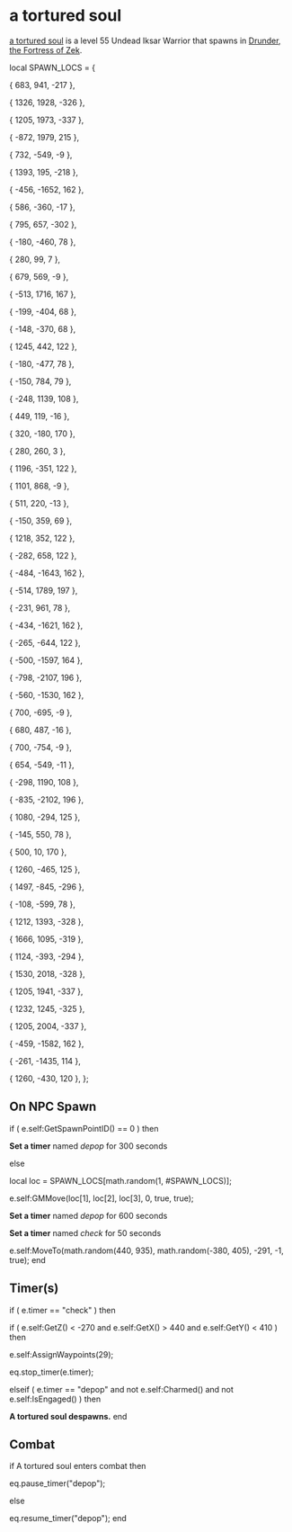 # a tortured soul



[a tortured soul](/npc/51144) is a level 55 Undead Iksar Warrior that spawns in [Drunder, the Fortress of Zek](/zone/214).

local SPAWN_LOCS = {

{ 683, 941, -217 },

{ 1326, 1928, -326 },

{ 1205, 1973, -337 },

{ -872, 1979, 215 },

{ 732, -549, -9 },

{ 1393, 195, -218 },

{ -456, -1652, 162 },

{ 586, -360, -17 },

{ 795, 657, -302 },

{ -180, -460, 78 },

{ 280, 99, 7 },

{ 679, 569, -9 },

{ -513, 1716, 167 },

{ -199, -404, 68 },

{ -148, -370, 68 },

{ 1245, 442, 122 },

{ -180, -477, 78 },

{ -150, 784, 79 },

{ -248, 1139, 108 },

{ 449, 119, -16 },

{ 320, -180, 170 },

{ 280, 260, 3 },

{ 1196, -351, 122 },

{ 1101, 868, -9 },

{ 511, 220, -13 },

{ -150, 359, 69 },

{ 1218, 352, 122 },

{ -282, 658, 122 },

{ -484, -1643, 162 },

{ -514, 1789, 197 },

{ -231, 961, 78 },

{ -434, -1621, 162 },

{ -265, -644, 122 },

{ -500, -1597, 164 },

{ -798, -2107, 196 },

{ -560, -1530, 162 },

{ 700, -695, -9 },

{ 680, 487, -16 },

{ 700, -754, -9 },

{ 654, -549, -11 },

{ -298, 1190, 108 },

{ -835, -2102, 196 },

{ 1080, -294, 125 },

{ -145, 550, 78 },

{ 500, 10, 170 },

{ 1260, -465, 125 },

{ 1497, -845, -296 },

{ -108, -599, 78 },

{ 1212, 1393, -328 },

{ 1666, 1095, -319 },

{ 1124, -393, -294 },

{ 1530, 2018, -328 },

{ 1205, 1941, -337 },

{ 1232, 1245, -325 },

{ 1205, 2004, -337 },

{ -459, -1582, 162 },

{ -261, -1435, 114 },

{ 1260, -430, 120 },
};



## On NPC Spawn

if ( e.self:GetSpawnPointID() == 0 ) then 


**Set a timer** named *depop* for 300 seconds

else





local loc = SPAWN_LOCS[math.random(1, #SPAWN_LOCS)];


e.self:GMMove(loc[1], loc[2], loc[3], 0, true, true);


**Set a timer** named *depop* for 600 seconds


**Set a timer** named *check* for 50 seconds


e.self:MoveTo(math.random(440, 935), math.random(-380, 405), -291, -1, true);
end



## Timer(s)


if ( e.timer == "check" ) then


if ( e.self:GetZ() < -270 and e.self:GetX() > 440 and e.self:GetY() < 410 ) then



e.self:AssignWaypoints(29);



eq.stop_timer(e.timer);





elseif ( e.timer == "depop" and not e.self:Charmed() and not e.self:IsEngaged() ) then


**A tortured soul despawns.**
end



## Combat

if  A tortured soul enters combat  then


eq.pause_timer("depop");

else


eq.resume_timer("depop");
end
